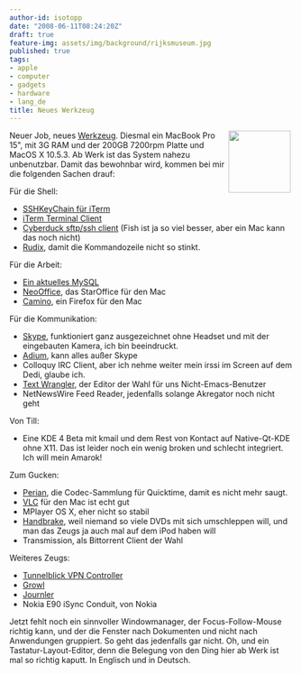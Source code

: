 ```yaml
---
author-id: isotopp
date: "2008-06-11T08:24:20Z"
draft: true
feature-img: assets/img/background/rijksmuseum.jpg
published: true
tags:
- apple
- computer
- gadgets
- hardware
- lang_de
title: Neues Werkzeug
---
```

<!-- s9ymdb:4758 --><img class="serendipity_image_right" width="110" height="110" style="float: right; border: 0px; padding-left: 5px; padding-right: 5px;" src="/uploads/mbp.serendipityThumb.jpg" alt="" />
 Neuer Job, neues <a href="http://blog.koehntopp.de/archives/1062-Werkzeug.html">Werkzeug</a>. Diesmal ein MacBook Pro 15", mit 3G RAM und der 200GB 7200rpm Platte und MacOS X 10.5.3. Ab Werk ist das System nahezu unbenutzbar. Damit das bewohnbar wird, kommen bei mir die folgenden Sachen drauf:



Für die Shell:
<ul><li><a href="http://www.sshkeychain.org">SSHKeyChain für iTerm</a></li><li><a href="http://iterm.sf.net">iTerm Terminal Client</a></li><li><a href="http://cyberduck.ch">Cyberduck sftp/ssh client</a> (Fish ist ja so viel besser, aber ein Mac kann das noch nicht)</li><li><a href="http://rudix.sf.net">Rudix</a>, damit die Kommandozeile nicht so stinkt.</li></ul>
Für die Arbeit:
<ul><li><a href="http://www.mysql.com">Ein aktuelles MySQL</a></li><li><a href="http://www.neooffice.org">NeoOffice</a>, das StarOffice für den Mac</li><li><a href="http://caminobrowser.org">Camino</a>, ein Firefox für den Mac</li></ul>
Für die Kommunikation:
<ul><li><a href="http://skype.com">Skype</a>, funktioniert ganz ausgezeichnet ohne Headset und mit der eingebauten Kamera, ich bin beeindruckt.</li><li><a href="http://www.adiumx.com">Adium</a>, kann alles außer Skype</li><li>Colloquy IRC Client, aber ich nehme weiter mein irssi im Screen auf dem Dedi, glaube ich.</li><li><a href="http://www.barebones.com">Text Wrangler</a>, der Editor der Wahl für uns Nicht-Emacs-Benutzer</li><li>NetNewsWire Feed Reader, jedenfalls solange Akregator noch nicht geht</ul>
Von Till:
<ul><li>Eine KDE 4 Beta mit kmail und dem Rest von Kontact auf Native-Qt-KDE ohne X11. Das ist leider noch ein wenig broken und schlecht integriert. Ich will mein Amarok!</li></ul>
Zum Gucken:
<ul><li><a href="http://perian.org">Perian</a>, die Codec-Sammlung für Quicktime, damit es nicht mehr saugt.</li><li><a href="http://www.videolan.org">VLC</a> für den Mac ist echt gut</li><li>MPlayer OS X, eher nicht so stabil</li><li><a href="http://handbrake.fr/?article=download">Handbrake</a>, weil niemand so viele DVDs mit sich umschleppen will, und man das Zeugs ja auch mal auf dem iPod haben will</li><li>Transmission, als Bittorrent Client der Wahl</li></ul>
Weiteres Zeugs:
<ul><li><a href="http://www.tunnelblick.net">Tunnelblick VPN Controller</a></li><li><a href="http://www.growl.info">Growl</a></li><li><a href="http://journler.com/download/index.php">Journler</a></li><li>Nokia E90 iSync Conduit, von Nokia</li></ul>
Jetzt fehlt noch ein sinnvoller Windowmanager, der Focus-Follow-Mouse richtig kann, und der die Fenster nach Dokumenten und nicht nach Anwendungen gruppiert. So geht das jedenfalls gar nicht. Oh, und ein Tastatur-Layout-Editor, denn die Belegung von den Ding hier ab Werk ist mal so richtig kaputt. In Englisch und in Deutsch.

